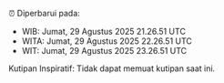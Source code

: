 ⏰ Diperbarui pada:
- WIB: Jumat, 29 Agustus 2025 21.26.51 UTC
- WITA: Jumat, 29 Agustus 2025 22.26.51 UTC
- WIT: Jumat, 29 Agustus 2025 23.26.51 UTC

Kutipan Inspiratif:
Tidak dapat memuat kutipan saat ini.

